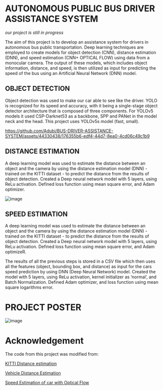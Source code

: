 #  AUTONOMOUS PUBLIC BUS DRIVER ASSISTANCE SYSTEM
*our project is still in progress*

The aim of this project is to develop an assistance system for drivers in autonomous bus public transportation. Deep learning techniques are employed to create models for object detection (CNN), distance estimation (DNN), and speed estimation (CNN+ OPTICAL FLOW) using data from a monocular camera. The output of these models, which includes object information, distance, and speed, is then utilized as input for predicting the speed of the bus using an Artificial Neural Network (DNN) model.

## OBJECT DETECTION
Object detection was used to make our car able to see like the driver. YOLO is recognized for its speed and accuracy, with it being a single-stage object detector architecture that is composed of three components. For YOLOv5 models it used CSP-Darknet53 as a backbone, SPP and PANet in the model neck and the head. This project uses YOLOv5s model (fast, small).




https://github.com/Adubi/BUS-DRIVER-ASSISTANCE-SYSTEM/assets/44330438/176355b6-edf4-44d7-8ea0-4cd06c49c1b9




## DISTANCE ESTIMATION
A deep learning model was used to estimate the distance between an object and the camera by using the distance estimation model (DNN) - trained on the KITTI dataset - to predict the distance from the results of object detection. Created a Deep neural network model with 5 layers, using ReLu activation. Defined loss function using mean square error, and Adam optimizer.


![image](https://github.com/Adubi/BUS-DRIVER-ASSISTANCE-SYSTEM/assets/44330438/61741bde-932c-4eef-93b2-fc31b48b8050)

## SPEED ESTIMATION
A deep learning model was used to estimate the distance between an object and the camera by using the distance estimation model (DNN) - trained on the KITTI dataset - to predict the distance from the results of object detection. Created a Deep neural network model with 5 layers, using ReLu activation. Defined loss function using mean square error, and Adam optimizeR.

The results of all the previous steps is stored in a CSV file which then uses all the features (object, bounding box, and distance) as input for the cars speed prediction by using DNN (Deep Neural Network) model. Created the model with 5 layers, using ReLu activation, kernel initializer as ‘normal’, and Batch Normalization. Defined Adam optimizer, and loss function using mean square logarithms error.



#  PROJECT POSTER

![image](https://github.com/Adubi/BUS-DRIVER-ASSISTANCE-SYSTEM/assets/44330438/8f75dd6d-de20-46a7-9139-eb7b9665a353)

# Acknowledgement
The code from this project was modified from:

[KITTI Distance estimation](https://github.com/harshilpatel312/KITTI-distance-estimation)

[Vehicle Distance Estimation](https://github.com/RmdanJr/vehicle-distance-estimation)

[Speed Estimation of car with Optical Flow](https://github.com/laavanyebahl/speed-estimation-of-car-with-optical-flow)
